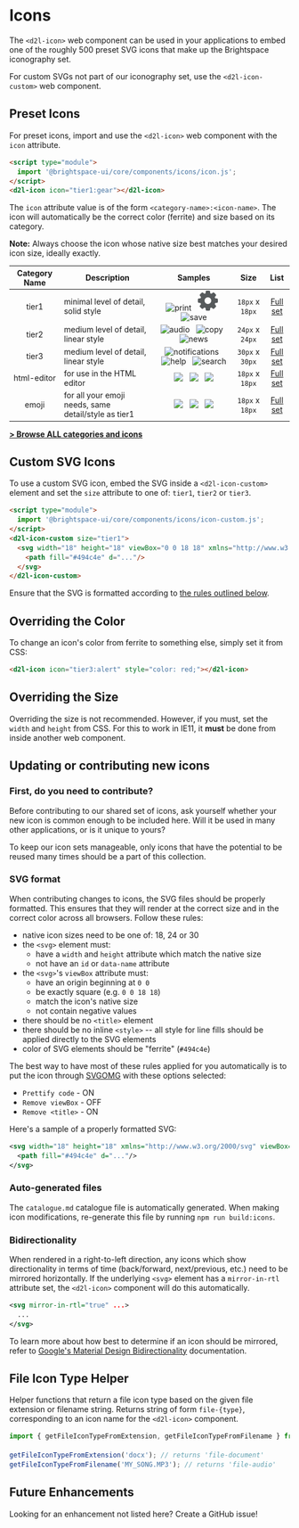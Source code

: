 # Icons

The `<d2l-icon>` web component can be used in your applications to embed one of the roughly 500 preset SVG icons that make up the Brightspace iconography set.

For custom SVGs not part of our iconography set, use the `<d2l-icon-custom>` web component.

## Preset Icons

For preset icons, import and use the `<d2l-icon>` web component with the `icon` attribute.

```html
<script type="module">
  import '@brightspace-ui/core/components/icons/icon.js';
</script>
<d2l-icon icon="tier1:gear"></d2l-icon>
```

The `icon` attribute value is of the form `<category-name>:<icon-name>`. The icon will automatically be the correct color (ferrite) and size based on its category.

**Note:** Always choose the icon whose native size best matches your desired icon size, ideally exactly.

| Category Name | Description | Samples | Size | List |
| :----: | --- | :---: | :---: | :---: |
| tier1 | minimal level of detail, solid style | ![print](https://raw.githubusercontent.com/BrightspaceUI/core/master/components/icons/images/tier1/print.svg?sanitize=true)&nbsp;&nbsp; ![gear](https://raw.githubusercontent.com/BrightspaceUI/core/master/components/icons/images/tier1/gear.svg?sanitize=true)&nbsp;&nbsp; ![save](https://raw.githubusercontent.com/BrightspaceUI/core/master/components/icons/images/tier1/save.svg?sanitize=true) | `18px` x `18px` | [Full set](catalogue.md#tier1) |
| tier2 | medium level of detail, linear style | ![audio](https://raw.githubusercontent.com/BrightspaceUI/core/master/components/icons/images/tier2/file-audio.svg?sanitize=true)&nbsp;&nbsp; ![copy](https://raw.githubusercontent.com/BrightspaceUI/core/master/components/icons/images/tier2/copy.svg?sanitize=true)&nbsp;&nbsp; ![news](https://raw.githubusercontent.com/BrightspaceUI/core/master/components/icons/images/tier2/news.svg?sanitize=true) | `24px` x `24px` | [Full set](catalogue.md#tier2) |
| tier3 | medium level of detail, linear style | ![notifications](https://raw.githubusercontent.com/BrightspaceUI/core/master/components/icons/images/tier3/notification-bell.svg?sanitize=true)&nbsp;&nbsp; ![help](https://raw.githubusercontent.com/BrightspaceUI/core/master/components/icons/images/tier3/help.svg?sanitize=true)&nbsp;&nbsp; ![search](https://raw.githubusercontent.com/BrightspaceUI/core/master/components/icons/images/tier3/search.svg?sanitize=true) | `30px` x `30px` | [Full set](catalogue.md#tier3) |
| html-editor | for use in the HTML editor | ![](https://raw.githubusercontent.com/BrightspaceUI/core/master/components/icons/images/html-editor/bold.svg?sanitize=true)&nbsp;&nbsp; ![](https://raw.githubusercontent.com/BrightspaceUI/core/master/components/icons/images/html-editor/indent-decrease.svg?sanitize=true)&nbsp;&nbsp; ![](https://raw.githubusercontent.com/BrightspaceUI/core/master/components/icons/images/html-editor/source-editor.svg?sanitize=true) | `18px` x `18px` | [Full set](catalogue.md#html-editor) |
| emoji | for all your emoji needs, same detail/style as tier1 | ![](https://raw.githubusercontent.com/BrightspaceUI/core/master/components/icons/images/emoji/lol.svg?sanitize=true)&nbsp;&nbsp; ![](https://raw.githubusercontent.com/BrightspaceUI/core/master/components/icons/images/emoji/happy.svg?sanitize=true)&nbsp;&nbsp; ![](hhttps://raw.githubusercontent.com/BrightspaceUI/core/master/components/icons/images/emoji/angry.svg?sanitize=true) | `18px` x `18px` | [Full set](catalogue.md#emoji) |

**[&gt; Browse ALL categories and icons](catalogue.md)**

## Custom SVG Icons

To use a custom SVG icon, embed the SVG inside a `<d2l-icon-custom>` element and set the `size` attribute to one of: `tier1`, `tier2` or `tier3`.

```html
<script type="module">
  import '@brightspace-ui/core/components/icons/icon-custom.js';
</script>
<d2l-icon-custom size="tier1">
  <svg width="18" height="18" viewBox="0 0 18 18" xmlns="http://www.w3.org/2000/svg">
    <path fill="#494c4e" d="..."/>
  </svg>
</d2l-icon-custom>
```

Ensure that the SVG is formatted according to [the rules outlined below](#svg-format).

## Overriding the Color

To change an icon's color from ferrite to something else, simply set it from CSS:

```html
<d2l-icon icon="tier3:alert" style="color: red;"></d2l-icon>
```

## Overriding the Size

Overriding the size is not recommended. However, if you must, set the `width` and `height` from CSS. For this to work in IE11, it **must** be done from inside another web component.

## Updating or contributing new icons

### First, do you need to contribute?

Before contributing to our shared set of icons, ask yourself whether your new icon is common enough to be included here. Will it be used in many other applications, or is it unique to yours?

To keep our icon sets manageable, only icons that have the potential to be reused many times should be a part of this collection.

### SVG format

When contributing changes to icons, the SVG files should be properly formatted. This ensures that they will render at the correct size and in the correct color across all browsers. Follow these rules:
- native icon sizes need to be one of: 18, 24 or 30
- the `<svg>` element must:
  - have a `width` and `height` attribute which match the native size
  - not have an `id` or `data-name` attribute
- the `<svg>`'s `viewBox` attribute must:
  - have an origin beginning at `0 0`
  - be exactly square (e.g. `0 0 18 18`)
  - match the icon's native size
  - not contain negative values
- there should be no `<title>` element
- there should be no inline `<style>` -- all style for line fills should be applied directly to the SVG elements
- color of SVG elements should be "ferrite" (`#494c4e`)

The best way to have most of these rules applied for you automatically is to put the icon through [SVGOMG](https://jakearchibald.github.io/svgomg/) with these options selected:
* `Prettify code` - ON
* `Remove viewBox` - OFF
* `Remove <title>` - ON

Here's a sample of a properly formatted SVG:

```svg
<svg width="18" height="18" xmlns="http://www.w3.org/2000/svg" viewBox="0 0 18 18">
  <path fill="#494c4e" d="..."/>
</svg>
```

### Auto-generated files

The `catalogue.md` catalogue file is automatically generated. When making icon modifications, re-generate this file by running `npm run build:icons`.

### Bidirectionality

When rendered in a right-to-left direction, any icons which show directionality in terms of time (back/forward, next/previous, etc.) need to be mirrored horizontally. If the underlying `<svg>` element has a `mirror-in-rtl` attribute set, the `<d2l-icon>` component will do this automatically.

```svg
<svg mirror-in-rtl="true" ...>
  ...
</svg>
```

To learn more about how best to determine if an icon should be mirrored, refer to [Google's Material Design Bidirectionality](https://material.google.com/usability/bidirectionality.html) documentation.

## File Icon Type Helper

Helper functions that return a file icon type based on the given file extension or filename string. Returns string of form `file-{type}`, corresponding to an icon name for the `<d2l-icon>` component.

```js
import { getFileIconTypeFromExtension, getFileIconTypeFromFilename } from '@brightspace-ui/core/components/icons/getFileIconType.js';

getFileIconTypeFromExtension('docx'); // returns 'file-document'
getFileIconTypeFromFilename('MY_SONG.MP3'); // returns 'file-audio'
```

## Future Enhancements

Looking for an enhancement not listed here? Create a GitHub issue!
